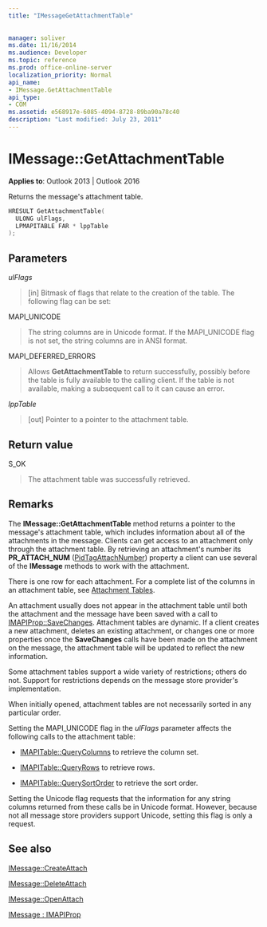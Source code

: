 ```yaml
---
title: "IMessageGetAttachmentTable"
 
 
manager: soliver
ms.date: 11/16/2014
ms.audience: Developer
ms.topic: reference
ms.prod: office-online-server
localization_priority: Normal
api_name:
- IMessage.GetAttachmentTable
api_type:
- COM
ms.assetid: e568917e-6085-4094-8728-89ba90a78c40
description: "Last modified: July 23, 2011"
---
```


# IMessage::GetAttachmentTable

  
  
**Applies to**: Outlook 2013 | Outlook 2016 
  
Returns the message's attachment table.
  
```cpp
HRESULT GetAttachmentTable(
  ULONG ulFlags,
  LPMAPITABLE FAR * lppTable
);
```

## Parameters

 _ulFlags_
  
> [in] Bitmask of flags that relate to the creation of the table. The following flag can be set: 
    
MAPI_UNICODE 
  
> The string columns are in Unicode format. If the MAPI_UNICODE flag is not set, the string columns are in ANSI format.
    
MAPI_DEFERRED_ERRORS 
  
> Allows **GetAttachmentTable** to return successfully, possibly before the table is fully available to the calling client. If the table is not available, making a subsequent call to it can cause an error. 
    
 _lppTable_
  
> [out] Pointer to a pointer to the attachment table.
    
## Return value

S_OK 
  
> The attachment table was successfully retrieved.
    
## Remarks

The **IMessage::GetAttachmentTable** method returns a pointer to the message's attachment table, which includes information about all of the attachments in the message. Clients can get access to an attachment only through the attachment table. By retrieving an attachment's number its **PR_ATTACH_NUM** ([PidTagAttachNumber](pidtagattachnumber-canonical-property.md)) property a client can use several of the **IMessage** methods to work with the attachment. 
  
There is one row for each attachment. For a complete list of the columns in an attachment table, see [Attachment Tables](attachment-tables.md).
  
An attachment usually does not appear in the attachment table until both the attachment and the message have been saved with a call to [IMAPIProp::SaveChanges](imapiprop-savechanges.md). Attachment tables are dynamic. If a client creates a new attachment, deletes an existing attachment, or changes one or more properties once the **SaveChanges** calls have been made on the attachment on the message, the attachment table will be updated to reflect the new information. 
  
Some attachment tables support a wide variety of restrictions; others do not. Support for restrictions depends on the message store provider's implementation. 
  
When initially opened, attachment tables are not necessarily sorted in any particular order. 
  
Setting the MAPI_UNICODE flag in the  _ulFlags_ parameter affects the following calls to the attachment table: 
  
- [IMAPITable::QueryColumns](imapitable-querycolumns.md) to retrieve the column set. 
    
- [IMAPITable::QueryRows](imapitable-queryrows.md) to retrieve rows. 
    
- [IMAPITable::QuerySortOrder](imapitable-querysortorder.md) to retrieve the sort order. 
    
Setting the Unicode flag requests that the information for any string columns returned from these calls be in Unicode format. However, because not all message store providers support Unicode, setting this flag is only a request.
  
## See also



[IMessage::CreateAttach](imessage-createattach.md)
  
[IMessage::DeleteAttach](imessage-deleteattach.md)
  
[IMessage::OpenAttach](imessage-openattach.md)
  
[IMessage : IMAPIProp](imessageimapiprop.md)

